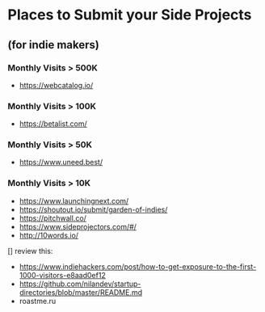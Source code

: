 # Places to Submit your Side Projects

## (for indie makers)

### Monthly Visits > 500K

- https://webcatalog.io/

### Monthly Visits > 100K

- https://betalist.com/

### Monthly Visits > 50K
 
- https://www.uneed.best/

### Monthly Visits > 10K
 
- https://www.launchingnext.com/
- https://shoutout.io/submit/garden-of-indies/
- https://pitchwall.co/
- https://www.sideprojectors.com/#/
- http://10words.io/

[] review this:
- https://www.indiehackers.com/post/how-to-get-exposure-to-the-first-1000-visitors-e8aad0ef12
- https://github.com/nilandev/startup-directories/blob/master/README.md
- roastme.ru
